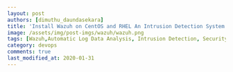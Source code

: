 ```yaml
---
layout: post
authors: [dimuthu_daundasekara]
title: 'Install Wazuh on CentOS and RHEL An Intrusion Detection System'
image: /assets/img/post-imgs/wazuh/wazuh.png
tags: [Wazuh,Automatic Log Data Analysis, Intrusion Detection, Security Analytics, File Integrity Monitoring,Vulnerability Detection, Configuration Assessment, Incident Response, Regulatory Compliance, Cloud Security Monitoring, Containers Security]
category: devops
comments: true
last_modified_at: 2020-01-31
---
```

